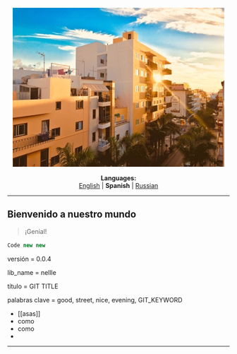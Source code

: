 <p align="center"><img src="https://github.com/markolofsen/nellle/blob/master/.banners/banner_es.jpg?raw=1" /></p>
<p align="center"><b>Languages:</b><br /><a href="https://github.com/markolofsen/nellle/blob/master/README.md">English</a> | <b>Spanish</b> | <a href="https://github.com/markolofsen/nellle/blob/master/README_ru.md">Russian</a></p>

---

## Bienvenido a nuestro mundo

> ¡Genial!

```javascript
Code new new
```

versión = 0.0.4

lib_name = nellle

título = GIT TITLE

palabras clave = good, street, nice, evening, GIT_KEYWORD

* [[asas]]
* como
* como
*

---

